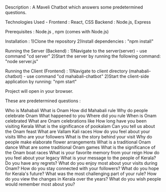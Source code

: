 Description : A Maveli Chatbot which answers some predetermined questions.

Technologies Used - Frontend : React, CSS
                    Backend : Node.js, Express

Prerequisites : Node.js , npm (comes with Node.js)

Installation : 1)Clone the repository
               2)Install dependencies : "npm install"

Running the Server (Backend) : 1)Navigate to the server(server) -  use command "cd server"
                               2)Start the server by running the following command: "node server.js"

Running the Client (Frontend) : 1)Navigate to client directory (mahabali-chatbot) - use command "cd mahabali-chatbot"
                                2)Start the client-side application by running: "npm start"

Project will open in your browser.

These are predetermined questions : 

Who is Mahabali
What is Onam
How did Mahabali rule
Why do people celebrate Onam
What happened to you
Where did you rule
When is Onam celebrated
What are Onam celebrations like
How long have you been visiting Kerala
What is the significance of pookalam
Can you tell us about the Onam feast
What are Vallam Kali races
How do you feel about your visits
Who are your followers
What is the story behind your visit
Why do people make elaborate flower arrangements
What is a traditional Onam dance
What are some traditional Onam games
What is the significance of the Onam boat races
What is your favorite memory from your reign
How do you feel about your legacy
What is your message to the people of Kerala?
Do you have any regrets?
What do you enjoy most about your visits during Onam?
How do you stay connected with your followers?
What do you hope for Kerala's future?
What was the most challenging part of your rule?
How do you view the changes in Kerala over the years?
What do you wish people would remember most about you?
